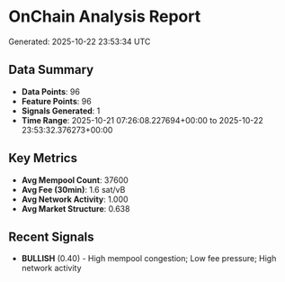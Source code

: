 # OnChain Analysis Report
Generated: 2025-10-22 23:53:34 UTC

## Data Summary
- **Data Points**: 96
- **Feature Points**: 96
- **Signals Generated**: 1
- **Time Range**: 2025-10-21 07:26:08.227694+00:00 to 2025-10-22 23:53:32.376273+00:00

## Key Metrics
- **Avg Mempool Count**: 37600
- **Avg Fee (30min)**: 1.6 sat/vB
- **Avg Network Activity**: 1.000
- **Avg Market Structure**: 0.638

## Recent Signals
- **BULLISH** (0.40) - High mempool congestion; Low fee pressure; High network activity
